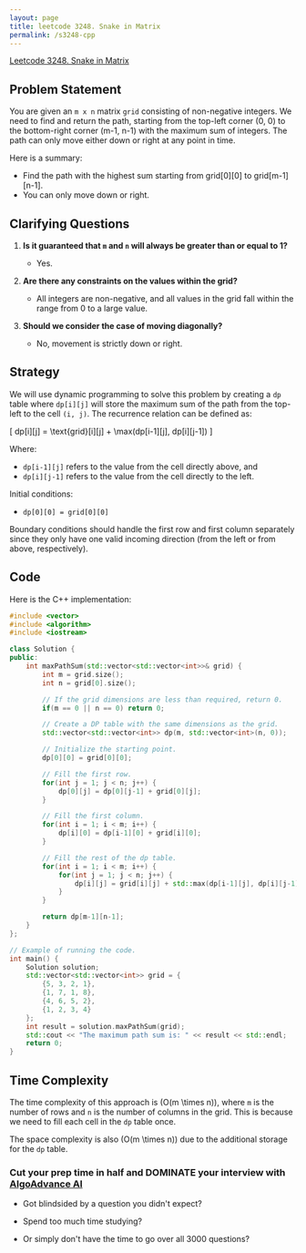```yaml
---
layout: page
title: leetcode 3248. Snake in Matrix
permalink: /s3248-cpp
---
```

[Leetcode 3248. Snake in Matrix](https://algoadvance.github.io/algoadvance/l3248)
## Problem Statement

You are given an `m x n` matrix `grid` consisting of non-negative integers. We need to find and return the path, starting from the top-left corner (0, 0) to the bottom-right corner (m-1, n-1) with the maximum sum of integers. The path can only move either down or right at any point in time.

Here is a summary:
- Find the path with the highest sum starting from grid[0][0] to grid[m-1][n-1].
- You can only move down or right.

## Clarifying Questions

1. **Is it guaranteed that `m` and `n` will always be greater than or equal to 1?**
   - Yes.

2. **Are there any constraints on the values within the grid?**
   - All integers are non-negative, and all values in the grid fall within the range from 0 to a large value.

3. **Should we consider the case of moving diagonally?**
   - No, movement is strictly down or right.

## Strategy

We will use dynamic programming to solve this problem by creating a `dp` table where `dp[i][j]` will store the maximum sum of the path from the top-left to the cell `(i, j)`. The recurrence relation can be defined as:

\[ dp[i][j] = \text{grid}[i][j] + \max(dp[i-1][j], dp[i][j-1]) \]

Where:
- `dp[i-1][j]` refers to the value from the cell directly above, and
- `dp[i][j-1]` refers to the value from the cell directly to the left.

Initial conditions:
- `dp[0][0] = grid[0][0]`

Boundary conditions should handle the first row and first column separately since they only have one valid incoming direction (from the left or from above, respectively).

## Code

Here is the C++ implementation:

```cpp
#include <vector>
#include <algorithm>
#include <iostream>

class Solution {
public:
    int maxPathSum(std::vector<std::vector<int>>& grid) {
        int m = grid.size();
        int n = grid[0].size();

        // If the grid dimensions are less than required, return 0.
        if(m == 0 || n == 0) return 0;

        // Create a DP table with the same dimensions as the grid.
        std::vector<std::vector<int>> dp(m, std::vector<int>(n, 0));

        // Initialize the starting point.
        dp[0][0] = grid[0][0];

        // Fill the first row.
        for(int j = 1; j < n; j++) {
            dp[0][j] = dp[0][j-1] + grid[0][j];
        }

        // Fill the first column.
        for(int i = 1; i < m; i++) {
            dp[i][0] = dp[i-1][0] + grid[i][0];
        }

        // Fill the rest of the dp table.
        for(int i = 1; i < m; i++) {
            for(int j = 1; j < n; j++) {
                dp[i][j] = grid[i][j] + std::max(dp[i-1][j], dp[i][j-1]);
            }
        }

        return dp[m-1][n-1];
    }
};

// Example of running the code.
int main() {
    Solution solution;
    std::vector<std::vector<int>> grid = {
        {5, 3, 2, 1},
        {1, 7, 1, 8},
        {4, 6, 5, 2},
        {1, 2, 3, 4}
    };
    int result = solution.maxPathSum(grid);
    std::cout << "The maximum path sum is: " << result << std::endl;
    return 0;
}
```

## Time Complexity

The time complexity of this approach is \(O(m \times n)\), where `m` is the number of rows and `n` is the number of columns in the grid. This is because we need to fill each cell in the `dp` table once.

The space complexity is also \(O(m \times n)\) due to the additional storage for the `dp` table.


### Cut your prep time in half and DOMINATE your interview with [AlgoAdvance AI](https://algoAdvance.com)

- Got blindsided by a question you didn't expect?

- Spend too much time studying?

- Or simply don't have the time to go over all 3000 questions?

